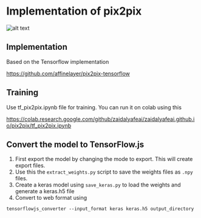 # Implementation of pix2pix 

![alt text](https://raw.githubusercontent.com/zaidalyafeai/zaidalyafeai.github.io/master/images/pix2pix.PNG)


## Implementation 

Based on the Tensorflow implementation 

https://github.com/affinelayer/pix2pix-tensorflow

## Training 

Use tf_pix2pix.ipynb file for training. You can run it on colab using this 

https://colab.research.google.com/github/zaidalyafeai/zaidalyafeai.github.io/pix2pix/tf_pix2pix.ipynb

## Convert the model to TensorFlow.js 

1. First export the model by changing the mode to export. This will create export files. 
2. Use this the `extract_weights.py` script to save the weights files as `.npy` files. 
3. Create a keras model using `save_keras.py` to load the weights and generate a keras.h5 file 
4. Convert to web format using 

`tensorflowjs_converter --input_format keras keras.h5 output_directory`

